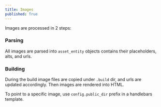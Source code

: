 ```yaml
---
title: Images
published: True
---
```


Images are processed in 2 steps:

### Parsing

All images are parsed into `asset_entity` objects contains their placeholders, alts, and urls.

### Building

During the build image files are copied under `.build` dir, and urls are updated accordingly. Then images are rendered into HTML.

To point to a specific image, use `config.public_dir` prefix in a handlebars template.

